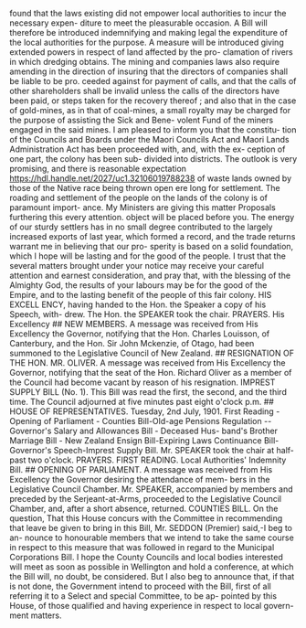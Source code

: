 found that the laws existing did not empower local authorities to incur the necessary expen- diture to meet the pleasurable occasion. A Bill will therefore be introduced indemnifying and making legal the expenditure of the local authorities for the purpose. A measure will be introduced giving extended powers in respect of land affected by the pro- clamation of rivers in which dredging obtains. The mining and companies laws also require amending in the direction of insuring that the directors of companies shall be liable to be pro. ceeded against for payment of calls, and that the calls of other shareholders shall be invalid unless the calls of the directors have been paid, or steps taken for the recovery thereof ; and also that in the case of gold-mines, as in that of coal-mines, a small royalty may be charged for the purpose of assisting the Sick and Bene- volent Fund of the miners engaged in the said mines. I am pleased to inform you that the constitu- tion of the Councils and Boards under the Maori Councils Act and Maori Lands Administration Act has been proceeded with, and, with the ex- ception of one part, the colony has been sub- divided into districts. The outlook is very promising, and there is reasonable expectation https://hdl.handle.net/2027/uc1.32106019788238 of waste lands owned by those of the Native race being thrown open ere long for settlement. The roading and settlement of the people on the lands of the colony is of paramount import- ance. My Ministers are giving this matter Proposals furthering this every attention. object will be placed before you. The energy of our sturdy settlers has in no small degree contributed to the largely increased exports of last year, which formed a record, and the trade returns warrant me in believing that our pro- sperity is based on a solid foundation, which I hope will be lasting and for the good of the people. I trust that the several matters brought under your notice may receive your careful attention and earnest consideration, and pray that, with the blessing of the Almighty God, the results of your labours may be for the good of the Empire, and to the lasting benefit of the people of this fair colony. HIS EXCELL ENCY, having handed to the Hon. the Speaker a copy of his Speech, with- drew. The Hon. the SPEAKER took the chair. PRAYERS. His Excellency ## NEW MEMBERS. A message was received from His Excellency the Governor, notifying that the Hon. Charles Louisson, of Canterbury, and the Hon. Sir John Mckenzie, of Otago, had been summoned to the Legislative Council of New Zealand. ## RESIGNATION OF THE HON. MR. OLIVER. A message was received from His Excellency the Governor, notifying that the seat of the Hon. Richard Oliver as a member of the Council had become vacant by reason of his resignation. IMPREST SUPPLY BILL (No. 1). This Bill was read the first, the second, and the third time. The Council adjourned at five minutes past eight o'clock p.m. ## HOUSE OF REPRESENTATIVES. Tuesday, 2nd July, 1901. First Reading - Opening of Parliament - Counties Bill-Old-age Pensions Regulation -- Governor's Salary and Allowances Bill - Deceased Hus- band's Brother Marriage Bill - New Zealand Ensign Bill-Expiring Laws Continuance Bill- Governor's Speech-Imprest Supply Bill. Mr. SPEAKER took the chair at half-past two o'clock. PRAYERS. FIRST READING. Local Authorities' Indemnity Bill. ## OPENING OF PARLIAMENT. A message was received from His Excellency the Governor desiring the attendance of mem- bers in the Legislative Council Chamber. Mr. SPEAKER, accompanied by members and preceded by the Serjeant-at-Arms, proceeded to the Legislative Council Chamber, and, after a short absence, returned. COUNTIES BILL. On the question, That this House concurs with the Committee in recommending that leave be given to bring in this Bill, Mr. SEDDON (Premier) said,-I beg to an- nounce to honourable members that we intend to take the same course in respect to this measure that was followed in regard to the Municipal Corporations Bill. I hope the County Councils and local bodies interested will meet as soon as possible in Wellington and hold a conference, at which the Bill will, no doubt, be considered. But I also beg to announce that, if that is not done, the Government intend to proceed with the Bill, first of all referring it to a Select and special Committee, to be ap- pointed by this House, of those qualified and having experience in respect to local govern- ment matters. 